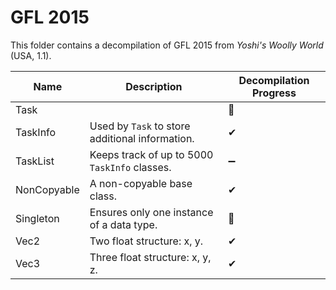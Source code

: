 # GFL 2015

This folder contains a decompilation of GFL 2015 from <em>Yoshi's Woolly World</em> (USA, 1.1).

| Name | Description | Decompilation Progress |
| - | - | - |
| Task | | 🛑 |
| TaskInfo | Used by `Task` to store additional information. | ✔ |
| TaskList | Keeps track of up to 5000 `TaskInfo` classes. | ➖|
| NonCopyable | A non-copyable base class. | ✔ |
| Singleton | Ensures only one instance of a data type. | 🎯 |
| Vec2 | Two float structure: x, y. | ✔ |
| Vec3 | Three float structure: x, y, z. | ✔ |